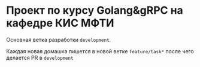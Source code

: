 # Проект по курсу Golang&gRPC на кафедре КИС МФТИ

Основная ветка разработки `development`.

Каждая новая домашка пишется в новой ветке `feature/task*` после чего делается PR в `development`
